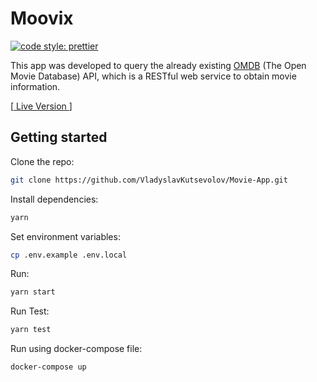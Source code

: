 # Moovix
[![code style: prettier](https://img.shields.io/badge/code_style-prettier-ff69b4.svg?style=flat-square)](https://github.com/prettier/prettier)


This app was developed to query the already existing [OMDB](http://www.omdbapi.com/) (The Open Movie Database) API, which is a RESTful web service to obtain movie information.

[[ Live Version ](https://moovix.netlify.app/)]

## Getting started

Clone the repo:
```bash
git clone https://github.com/VladyslavKutsevolov/Movie-App.git
```

Install dependencies:
```bash
yarn
```
Set environment variables:
```bash
cp .env.example .env.local
```

Run:
```bash
yarn start
```

Run Test:
```bash
yarn test
```

Run using docker-compose file:
```bash
docker-compose up
```

